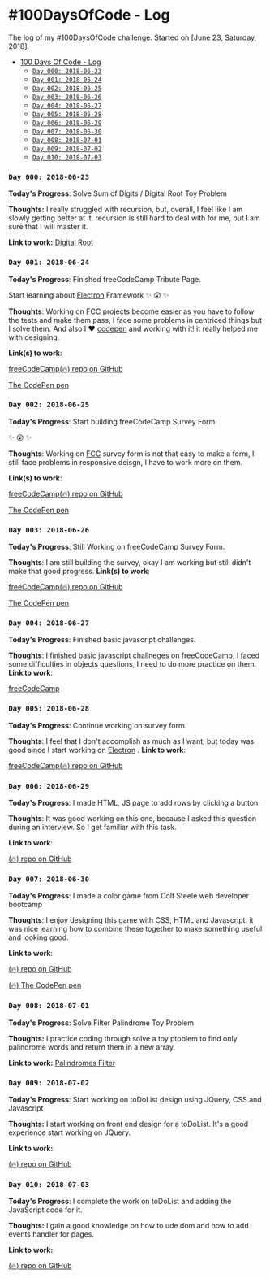 # #100DaysOfCode - Log
The log of my #100DaysOfCode challenge. Started on [June 23, Saturday, 2018].

- [100 Days Of Code - Log](#100-days-of-code---log)
    - [`Day 000: 2018-06-23`](#day-000-2018-06-23)
    - [`Day 001: 2018-06-24`](#day-001-2018-06-24)
    - [`Day 002: 2018-06-25`](#day-002-2018-06-25)
    - [`Day 003: 2018-06-26`](#day-003-2018-06-26)
    - [`Day 004: 2018-06-27`](#day-004-2018-06-27)
    - [`Day 005: 2018-06-28`](#day-005-2018-06-28)
    - [`Day 006: 2018-06-29`](#day-006-2018-06-29)
    - [`Day 007: 2018-06-30`](#day-007-2018-06-30)
    - [`Day 008: 2018-07-01`](#day-008-2018-07-01)
    - [`Day 009: 2018-07-02`](#day-009-2018-07-02)
    - [`Day 010: 2018-07-03`](#day-010-2018-07-03)
 

### `Day 000: 2018-06-23`

**Today's Progress**: Solve Sum of Digits / Digital Root Toy Problem

**Thoughts:** I really struggled with recursion, but, overall, I feel like I am slowly getting better at it. recursion is still hard to deal with for me, but I am sure that I will master it.

**Link to work:** [Digital Root](https://github.com/htirawi/CoderbytePractice/blob/master/digitalRoot.js)


### `Day 001: 2018-06-24`

**Today's Progress**: Finished freeCodeCamp Tribute Page.

Start learning about [Electron](https://electronjs.org/) Framework :sparkles: :astonished: :sparkles:

**Thoughts**: Working on [FCC](https://www.freecodecamp.org/htirawi) projects become easier as you have to follow the tests and make them pass, I face some problems in centriced things but I solve them. And also I :heart: [codepen](https://codepen.io/htirawi) and working with it! it really helped me with designing.

**Link(s) to work**:

[freeCodeCamp(:fire:) repo on GitHub](https://github.com/htirawi/FCC-Projects/tree/master/Tribute%20Page)

[The CodePen pen](https://codepen.io/htirawi/pen/pWaxor)

### `Day 002: 2018-06-25`

**Today's Progress**: Start building freeCodeCamp Survey Form.

:sparkles: :astonished: :sparkles:

**Thoughts**: Working on [FCC](https://www.freecodecamp.org/htirawi) survey form is not that easy to make a form, I still face problems in responsive deisgn, I have to work more on them.

**Link(s) to work**:

[freeCodeCamp(:fire:) repo on GitHub](https://github.com/htirawi/FCC-Projects/tree/master/Survey-Form)

[The CodePen pen](https://codepen.io/htirawi/pen/YvOzpX)


### `Day 003: 2018-06-26`

**Today's Progress**: Still Working on freeCodeCamp Survey Form.


**Thoughts**: I am still building the survey, okay I am working but still didn't make that good progress.
**Link(s) to work**:

[freeCodeCamp(:fire:) repo on GitHub](https://github.com/htirawi/FCC-Projects/tree/master/Survey-Form)

[The CodePen pen](https://codepen.io/htirawi/pen/YvOzpX)


### `Day 004: 2018-06-27`

**Today's Progress**: Finished basic javascript challenges.


**Thoughts**: I finished basic javascript challneges on freeCodeCamp, I faced some difficulties in objects questions, I need to do more practice on them.
**Link to work**:

[freeCodeCamp](https://www.freecodecamp.org/htirawi)


### `Day 005: 2018-06-28`

**Today's Progress**: Continue working on survey form.

**Thoughts**: I feel that I don't accomplish as much as I want, but today was good since I start working on [Electron](https://electronjs.org/)
 .
**Link to work**:

[freeCodeCamp(:fire:) repo on GitHub](https://github.com/htirawi/FCC-Projects/tree/master/Survey-Form)


### `Day 006: 2018-06-29`

**Today's Progress**: I made HTML, JS page to add rows by clicking a button.

**Thoughts**: It was good working on this one, because I asked this question during an interview. So I get familiar with this task.

**Link to work**:

[(:fire:) repo on GitHub](https://github.com/htirawi/FCC-Projects/tree/master/dynmicallyAddRow)


### `Day 007: 2018-06-30`

**Today's Progress**: I made a color game from Colt Steele web developer bootcamp

**Thoughts**: I enjoy designing this game with CSS, HTML and Javascript. it was nice learning how to combine these together to make something useful and looking good.

**Link to work**:

[(:fire:) repo on GitHub](https://github.com/htirawi/FCC-Projects/tree/master/colorGame)

[(:fire:) The CodePen pen](https://codepen.io/htirawi/pen/ypEBqe)


### `Day 008: 2018-07-01`

**Today's Progress**: Solve Filter Palindrome Toy Problem

**Thoughts:** I practice coding through solve a toy ptoblem to find only palindrome words and return them in a new array.

**Link to work:** [Palindromes Filter](https://github.com/htirawi/FCC-Projects/blob/master/ToyProblems/palindromesFilter.js)


### `Day 009: 2018-07-02`

**Today's Progress**: Start working on toDoList design using JQuery, CSS and Javascript

**Thoughts:** I start working on front end design for a toDoList. It's a good experience start working on JQuery.

**Link to work:** 

[(:fire:) repo on GitHub](https://github.com/htirawi/FCC-Projects/tree/master/toDoList)

### `Day 010: 2018-07-03`

**Today's Progress**: I complete the work on toDoList and adding the JavaScript code for it.

**Thoughts:** I gain a good knowledge on how to ude dom and how to add events handler for pages.

**Link to work:** 

[(:fire:) repo on GitHub](https://github.com/htirawi/FCC-Projects/tree/master/toDoList)
